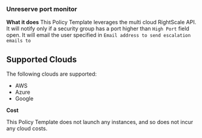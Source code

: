 ### Unreserve port monitor

**What it does**
This Policy Template leverages the multi cloud RightScale API. It will notify only if a security group has a port higher than  `High Port` field open. 
It will email the user specified in `Email address to send escalation emails to`

## Supported Clouds
The following clouds are supported: 
- AWS
- Azure
- Google 

**Cost**

This Policy Template does not launch any instances, and so does not incur any cloud costs.
